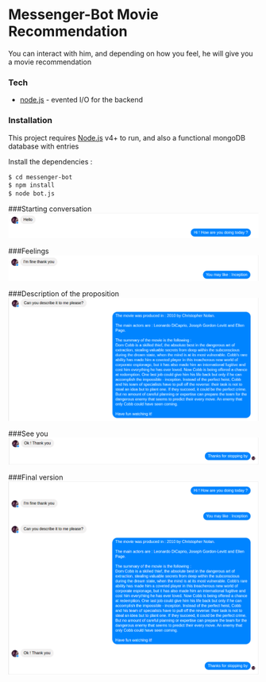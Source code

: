 # Messenger-Bot Movie Recommendation

You can interact with him, and depending on how you feel, he will give you a movie recommendation

### Tech

* [node.js] - evented I/O for the backend


### Installation

This project requires [Node.js](https://nodejs.org/) v4+ to run,
and also a functional mongoDB database with entries

Install the dependencies :

```sh
$ cd messenger-bot
$ npm install 
$ node bot.js
```

###Starting conversation
![Starting conversation](/img/hello.png?raw=true)

###Feelings
![Feelings](/img/proposition.png?raw=true)

###Description of the proposition
![Description of the proposition](/img/description.png?raw=true)

###See you
![See you](/img/see_you.png?raw=true)

###Final version
![Final version](/img/final.png?raw=true)

[//]: # (These are reference links used in the body of this note and get stripped out when the markdown processor does its job. There is no need to format nicely because it shouldn't be seen. Thanks SO - http://stackoverflow.com/questions/4823468/store-comments-in-markdown-syntax)

   [node.js]: <http://nodejs.org>